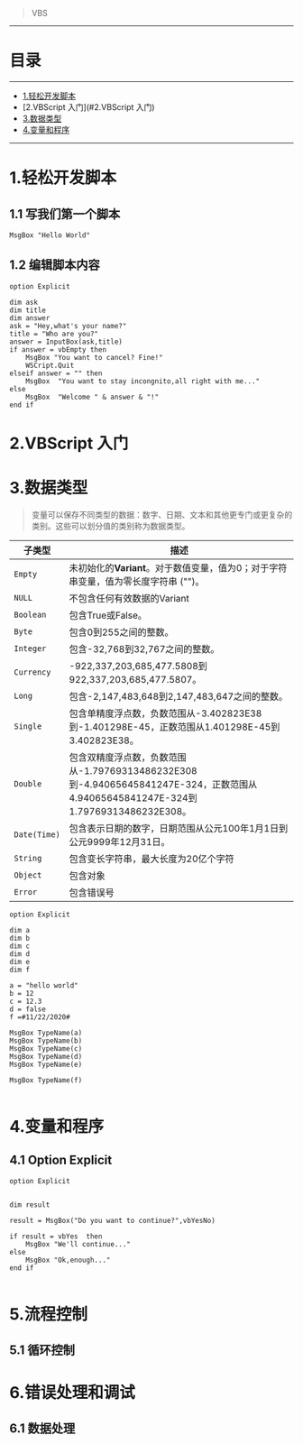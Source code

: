 > VBS



---

# 目录

---

* [1.轻松开发脚本](#1.轻松开发脚本)
* [2.VBScript 入门](#2.VBScript 入门)
* [3.数据类型](#3.数据类型)
* [4.变量和程序](#4.变量和程序)



---

# 1.轻松开发脚本



## 1.1  写我们第一个脚本

```vbscript
MsgBox "Hello World"
```

## 1.2 编辑脚本内容

```vbscript
option Explicit

dim ask
dim title
dim answer
ask = "Hey,what's your name?"
title = "Who are you?"
answer = InputBox(ask,title)
if answer = vbEmpty then
	MsgBox "You want to cancel? Fine!"	
	WSCript.Quit
elseif answer = "" then
	MsgBox  "You want to stay incongnito,all right with me..."	
else
	MsgBox  "Welcome " & answer & "!"
end if
```



# 2.VBScript 入门



# 3.数据类型

> 变量可以保存不同类型的数据：数字、日期、文本和其他更专门或更复杂的类别。这些可以划分值的类别称为数据类型。



| 子类型       | 描述                                                         |
| ------------ | ------------------------------------------------------------ |
| `Empty`      | 未初始化的**Variant**。对于数值变量，值为0；对于字符串变量，值为零长度字符串 ("")。 |
| `NULL`       | 不包含任何有效数据的Variant                                  |
| `Boolean`    | 包含True或False。                                            |
| `Byte`       | 包含0到255之间的整数。                                       |
| `Integer`    | 包含-32,768到32,767之间的整数。                              |
| `Currency`   | -922,337,203,685,477.5808到922,337,203,685,477.5807。        |
| `Long`       | 包含-2,147,483,648到2,147,483,647之间的整数。                |
| `Single`     | 包含单精度浮点数，负数范围从-3.402823E38到-1.401298E-45，正数范围从1.401298E-45到3.402823E38。 |
| `Double`     | 包含双精度浮点数，负数范围从-1.79769313486232E308到-4.94065645841247E-324，正数范围从4.94065645841247E-324到1.79769313486232E308。 |
| `Date(Time)` | 包含表示日期的数字，日期范围从公元100年1月1日到公元9999年12月31日。 |
| `String`     | 包含变长字符串，最大长度为20亿个字符                         |
| `Object`     | 包含对象                                                     |
| `Error`      | 包含错误号                                                   |







```vbscript
option Explicit

dim a 
dim b
dim c
dim d
dim e
dim f

a = "hello world"
b = 12
c = 12.3
d = false
f =#11/22/2020#

MsgBox TypeName(a)
MsgBox TypeName(b)
MsgBox TypeName(c)
MsgBox TypeName(d)
MsgBox TypeName(e)

MsgBox TypeName(f)


```



# 4.变量和程序

## 4.1 Option Explicit



```vbscript
option Explicit


dim result

result = MsgBox("Do you want to continue?",vbYesNo)

if result = vbYes  then
	MsgBox "We'll continue..."
else
	MsgBox "Ok,enough..."
end if


```





# 5.流程控制

## 5.1 循环控制



# 6.错误处理和调试



## 6.1  数据处理

